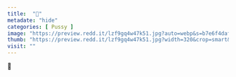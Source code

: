 ```yaml
---
title:  "🤭"
metadate: "hide"
categories: [ Pussy ]
image: "https://preview.redd.it/lzf9gq4w47k51.jpg?auto=webp&s=b7e6f4dafd065a7643a48a70030f6e5a79ad00fa"
thumb: "https://preview.redd.it/lzf9gq4w47k51.jpg?width=320&crop=smart&auto=webp&s=b70fd668a241067c99d9e1b4d85bbe834cc59246"
visit: ""
---
```

🤭
